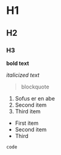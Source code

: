 # H1
## H2
### H3

**bold text**

*italicized text*

> blockquote

1. Sofus er en abe
2. Second item
3. Third item

- First item
- Second item
- Third

`code`
